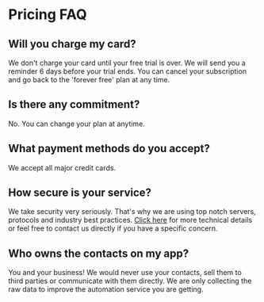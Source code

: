 # Pricing FAQ

## Will you charge my card?
We don't charge your card until your free trial is over. 
We will send you a reminder 6 days before your trial ends. 
You can cancel your subscription and go back to the 'forever free' plan at any time.

## Is there any commitment?
No. You can change your plan at anytime.

## What payment methods do you accept?
We accept all major credit cards.

## How secure is your service?
We take security very seriously. That's why we are using top notch servers, protocols and industry best practices. [Click here](/technicalspecifications) for more technical details or feel free to contact us directly if you have a specific concern.

## Who owns the contacts on my app?
You and your business! We would never use your contacts, sell them to third parties or communicate with them directly. We are only collecting the raw data to improve the automation service you are getting.